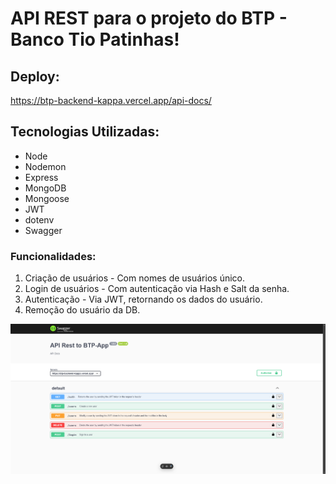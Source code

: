 # API REST para o projeto do BTP - Banco Tio Patinhas!

## Deploy:

https://btp-backend-kappa.vercel.app/api-docs/

## Tecnologias Utilizadas:

- Node
- Nodemon
- Express
- MongoDB
- Mongoose
- JWT
- dotenv
- Swagger

### Funcionalidades:

1. Criação de usuários - Com nomes de usuários único.
2. Login de usuários - Com autenticação via Hash e Salt da senha.
3. Autenticação - Via JWT, retornando os dados do usuário.
4. Remoção do usuário da DB.

![image](https://github.com/Leandro-Sales1/btp-backend/blob/main/btp-API.png)
